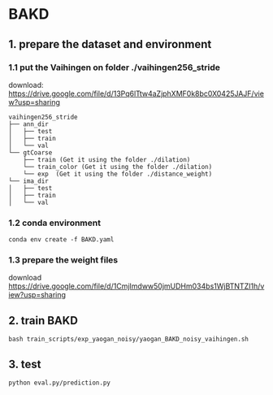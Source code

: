 # BAKD


## 1. prepare the dataset and environment 


### 1.1 put the Vaihingen on folder ./vaihingen256_stride  

download: https://drive.google.com/file/d/13Pq6lTtw4aZjphXMF0k8bc0X0425JAJF/view?usp=sharing

```
vaihingen256_stride
├── ann_dir
│   ├── test
│   ├── train
│   └── val
└── gtCoarse 
    ├── train (Get it using the folder ./dilation)
    └── train_color (Get it using the folder ./dilation)
    └── exp  (Get it using the folder ./distance_weight)
└── ima_dir
│   ├── test
│   ├── train
│   └── val
```

### 1.2 conda environment

```
conda env create -f BAKD.yaml
```
### 1.3 prepare the weight files 

download https://drive.google.com/file/d/1CmjImdww50jmUDHm034bs1WjBTNTZI1h/view?usp=sharing

## 2. train BAKD

```
bash train_scripts/exp_yaogan_noisy/yaogan_BAKD_noisy_vaihingen.sh
```

## 3. test
```
python eval.py/prediction.py
```

